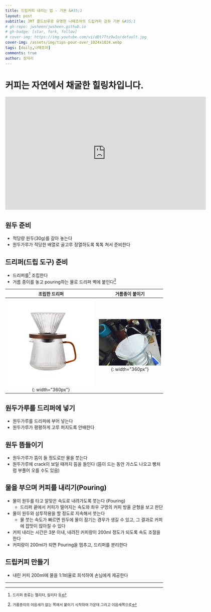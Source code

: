 ```yaml
---
title: 드립커피 내리는 법 - 기본 &#35;1
layout: post
subtitle: JMT 콜드브루로 유명한 나떼조아의 드립커피 강좌 기본 &#35;1
# gh-repo: jwsheen/jwsheen.github.io
# gh-badge: [star, fork, follow]
# cover-img: https://img.youtube.com/vi/dDt7Ttz9wIo/default.jpg
cover-img: /assets/img/tips-pour-over_1024x1024.webp
tags: [daily,나떼조아]
comments: true
author: 잠자리
---
```


# 커피는 자연에서 채굴한 힐링차입니다.
<iframe width="640" height="360" src="https://www.youtube.com/embed/dDt7Ttz9wIo" title="드립커피 내리는 방법" frameborder="0" allow="accelerometer; autoplay; clipboard-write; encrypted-media; gyroscope; picture-in-picture; web-share" allowfullscreen></iframe>

## 원두 준비
* 적당량 원두(30g)를 갈아 놓는다
* 원두가루가 적당한 배열로 골고루 정열하도록 톡톡 쳐서 준비한다

## 드리퍼(드립 도구) 준비
* 드리퍼를[^1] 조립한다
* 거름 종이를 놓고 pouring하는 물로 드리퍼 벽에 붙인다[^2]

| 조립한 드리퍼 | 거름종이 붙이기 |
| :---: | :---: |
|![](/assets/img/coffee_dripper.webp){: width="360px"}|![](/assets/img/거름종이_붙인다.jfif){: width="360px"} |

## 원두가루를 드리퍼에 넣기
* 원두가루를 드리퍼에 부어 넣는다 
* 원두가루가 평평하게 고루 퍼지도록 안배한다

## 원두 뜸들이기
* 원두가루가 뜸이 들 정도로만 물을 붓는다
* 원두가루에 crack이 보일 때까지 뜸을 들인다 (뜸이 드는 동안 가스도 나오고 빵처럼 부풀어 오를 수도 있음)

## 물을 부으며 커피를 내리기(Pouring)
* 물이 원두를 타고 알맞은 속도로 내려가도록 붓는다 (Pouring)
    * 드리퍼 끝에서 커피가 떨어지는 속도와 좌우 구멍의 커피 방울 균형을 보고 판단
* 물이 원두와 삼투작용을 할 정도로 지속해서 붓는다 
    * 물 붓는 속도가 빠르면 원두에 물이 잠기는 경우가 생길 수 있고, 그 결과로 커피에 잡맛이 많아질 수 있다
* 커피 내리는 시간은 3분 이내, 내려진 커피량이 200ml 정도가 되도록 속도 조절을 한다
* 커피량이 200ml가 되면 Pouring을 멈추고, 드리퍼를 분리한다

## 드립커피 만들기
* 내린 커피 200ml에 물을 1:1비율로 희석하여 손님에게 제공한다


***
[^1]: <small>드리퍼 종류는 멜리타, 칼리타 등</small>  
[^2]: <small>거름종이의 이음새가 없는 쪽에서 붙이기 시작하여 가운데 그리고 이음새쪽으로</small>